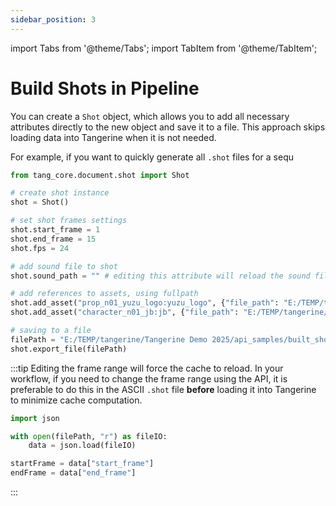 ```yaml
---
sidebar_position: 3
---
```

import Tabs from '@theme/Tabs';
import TabItem from '@theme/TabItem';

# Build Shots in Pipeline

You can create a `Shot` object, which allows you to add all necessary attributes directly to the new object and save it to a file.
This approach skips loading data into Tangerine when it is not needed.

For example, if you want to quickly generate all `.shot` files for a sequ

```python
from tang_core.document.shot import Shot

# create shot instance
shot = Shot()

# set shot frames settings
shot.start_frame = 1
shot.end_frame = 15
shot.fps = 24

# add sound file to shot
shot.sound_path = "" # editing this attribute will reload the sound file

# add references to assets, using fullpath
shot.add_asset("prop_n01_yuzu_logo:yuzu_logo", {"file_path": "E:/TEMP/tangerine/Tangerine Demo 2025/api_samples/yuzu_logo.tang"})
shot.add_asset("character_n01_jb:jb", {"file_path": "E:/TEMP/tangerine/Tangerine Demo 2025/api_samples/capy_jb.tang"})

# saving to a file
filePath = "E:/TEMP/tangerine/Tangerine Demo 2025/api_samples/built_shot.shot"
shot.export_file(filePath)

```
:::tip
Editing the frame range will force the cache to reload.
In your workflow, if you need to change the frame range using the API, it is preferable to do this in the ASCII `.shot` file **before** loading it into Tangerine to minimize cache computation.

```python
import json

with open(filePath, "r") as fileIO:
    data = json.load(fileIO)

startFrame = data["start_frame"]
endFrame = data["end_frame"]
```
:::
